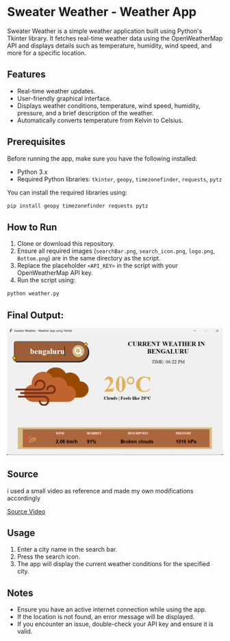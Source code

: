 # Sweater Weather - Weather App

Sweater Weather is a simple weather application built using Python's Tkinter library. It fetches real-time weather data using the OpenWeatherMap API and displays details such as temperature, humidity, wind speed, and more for a specific location.

## Features

- Real-time weather updates.
- User-friendly graphical interface.
- Displays weather conditions, temperature, wind speed, humidity, pressure, and a brief description of the weather.
- Automatically converts temperature from Kelvin to Celsius.

## Prerequisites

Before running the app, make sure you have the following installed:

- Python 3.x
- Required Python libraries: `tkinter`, `geopy`, `timezonefinder`, `requests`, `pytz`

You can install the required libraries using:

```bash
pip install geopy timezonefinder requests pytz
```

## How to Run

1. Clone or download this repository.
2. Ensure all required images (`searchBar.png`, `search_icon.png`, `logo.png`, `Bottom.png`) are in the same directory as the script.
3. Replace the placeholder `<API_KEY>` in the script with your OpenWeatherMap API key.
4. Run the script using:

```bash
python weather.py
```

## Final Output:


![Screenshot](output.png)

## Source

i used a small video as reference and made my own modifications accordingly

[Source Video](https://youtu.be/NCCYWIzN6hU?si=iFMrpSYVp_nB0kvc)

## Usage

1. Enter a city name in the search bar.
2. Press the search icon.
3. The app will display the current weather conditions for the specified city.

## Notes

- Ensure you have an active internet connection while using the app.
- If the location is not found, an error message will be displayed.
- If you encounter an issue, double-check your API key and ensure it is valid.
